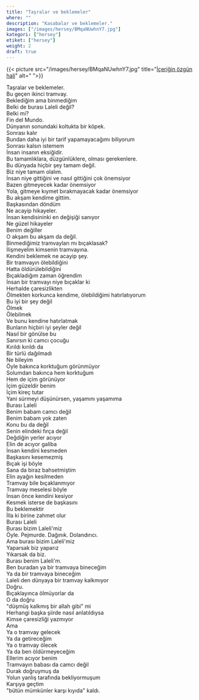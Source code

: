 ```yaml
---
title: "Taşralar ve beklemeler"
where: ""
description: "Kasabalar ve beklemeler."
images: ["/images/hersey/BMqaNUwhnY7.jpg"]
kategori: ["hersey"]
etiket: ["hersey"]
weight: 2 
draft: true
---
```


{{< picture src="/images/hersey/BMqaNUwhnY7.jpg" title="[İçeriğin özgün hali](https://www.instagram.com/p/BMqaNUwhnY7)" alt=" ">}}


Taşralar ve beklemeler.  
Bu geçen ikinci tramvay.  
Beklediğim ama binmediğim  
Belki de burası Laleli değil?  
Belki mi?  
Fin del Mundo.  
Dünyanın sonundaki koltukta bir köpek.  
Sonrası kalır  
Bundan daha iyi bir tarif yapamayacağımı biliyorum  
Sonrası kalsın istemem  
İnsan insanın eksiğidir.  
Bu tamamlıklara, düzgünlüklere, olması gerekenlere.  
Bu dünyada hiçbir şey tamam değil.  
Biz niye tamam olalım.  
İnsan niye gittiğini ve nasıl gittiğini çok önemsiyor  
Bazen gitmeyecek kadar önemsiyor  
Yola, gitmeye kıymet bırakmayacak kadar önemsiyor  
Bu akşam kendime gittim.  
Başkasından döndüm  
Ne acayip hikayeler.  
İnsan kendisininki en değişiği sanıyor  
Ne güzel hikayeler  
Benim değiller  
O akşam bu akşam da değil.  
Binmediğimiz tramvayları mı bıçaklasak?  
İlişmeyelim kimsenin tramvayına.  
Kendini beklemek ne acayip şey.  
Bir tramvayın ölebildiğini  
Hatta öldürülebildiğini  
Bıçakladığım zaman öğrendim  
İnsan bir tramvayı niye bıçaklar ki  
Herhalde çaresizlikten  
Ölmekten korkunca kendime, ölebildiğimi hatırlatıyorum  
Bu iyi bir şey değil  
Ölmek  
Ölebilmek  
Ve bunu kendine hatırlatmak  
Bunların hiçbiri iyi şeyler değil  
Nasıl bir gönülse bu  
Sanırsın ki camcı çocuğu  
Kırıldı kırıldı da  
Bir türlü dağılmadı  
Ne bileyim  
Öyle bakınca korktuğum görünmüyor  
Solumdan bakınca hem korktuğum  
Hem de içim görünüyor  
İçim güzeldir benim  
İçim kireç tutar  
Yani sürmeyi düşünürsen, yaşamını yaşamıma  
Burası Laleli  
Benim babam camcı değil  
Benim babam yok zaten  
Konu bu da değil  
Senin elindeki fırça değil  
Değdiğin yerler acıyor  
Elin de acıyor galiba  
İnsan kendini kesmeden  
Başkasını kesemezmiş  
Bıçak işi böyle  
Sana da biraz bahsetmiştim  
Elin ayağın kesilmeden  
Tramvay bile bıçaklanmıyor  
Tramvay meselesi böyle  
İnsan önce kendini kesiyor  
Kesmek isterse de başkasını  
Bu beklemektir  
İlla ki birine zahmet olur  
Burası Laleli  
Burası bizim Laleli'miz  
Öyle. Pejmurde. Dağınık. Dolandırıcı.  
Ama burası bizim Laleli'miz  
Yaparsak biz yaparız  
Yıkarsak da biz.  
Burası benim Laleli'm.  
Ben buradan ya bir tramvaya bineceğim  
Ya da bir tramvaya bineceğim  
Laleli den dünyaya bir tramvay kalkmıyor  
Doğru.  
Bıçaklayınca ölmüyorlar da  
O da doğru  
"düşmüş kalkmış bir allah gibi" mi  
Herhangi başka şiirde nasıl anlatıldıysa  
Kimse çaresizliği yazmıyor  
Ama  
Ya o tramvay gelecek  
Ya da getireceğim  
Ya o tramvay ölecek  
Ya da ben öldürmeyeceğim  
Ellerim acıyor benim  
Tramvayın babası da camcı değil  
Durak doğruymuş da  
Yolun yanlış tarafında bekliyormuşum  
Karşıya geçtim  
"bütün mümkünler karşı kıyıda" kaldı.
